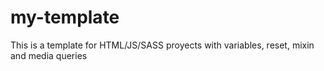 # my-template
This is a template for HTML/JS/SASS proyects with variables, reset, mixin and media queries
